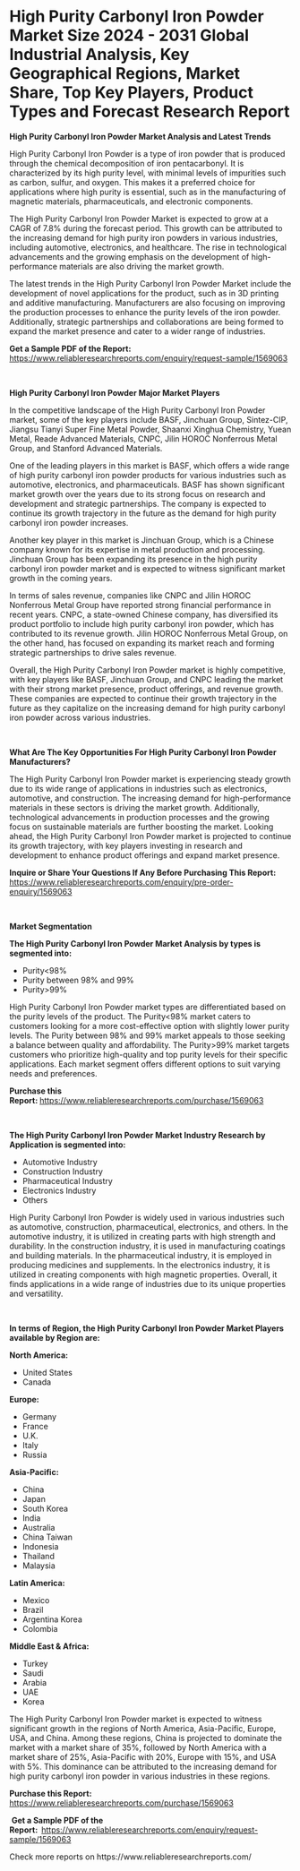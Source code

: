 <p><h1>High Purity Carbonyl Iron Powder Market Size 2024 - 2031 Global Industrial Analysis, Key Geographical Regions, Market Share, Top Key Players, Product Types and Forecast Research Report</h1></p><p><strong>High Purity Carbonyl Iron Powder Market Analysis and Latest Trends</strong></p>
<p><p>High Purity Carbonyl Iron Powder is a type of iron powder that is produced through the chemical decomposition of iron pentacarbonyl. It is characterized by its high purity level, with minimal levels of impurities such as carbon, sulfur, and oxygen. This makes it a preferred choice for applications where high purity is essential, such as in the manufacturing of magnetic materials, pharmaceuticals, and electronic components.</p><p>The High Purity Carbonyl Iron Powder Market is expected to grow at a CAGR of 7.8% during the forecast period. This growth can be attributed to the increasing demand for high purity iron powders in various industries, including automotive, electronics, and healthcare. The rise in technological advancements and the growing emphasis on the development of high-performance materials are also driving the market growth.</p><p>The latest trends in the High Purity Carbonyl Iron Powder Market include the development of novel applications for the product, such as in 3D printing and additive manufacturing. Manufacturers are also focusing on improving the production processes to enhance the purity levels of the iron powder. Additionally, strategic partnerships and collaborations are being formed to expand the market presence and cater to a wider range of industries.</p></p>
<p><strong>Get a Sample PDF of the Report:&nbsp;</strong> <a href="https://www.reliableresearchreports.com/enquiry/request-sample/1569063">https://www.reliableresearchreports.com/enquiry/request-sample/1569063</a></p>
<p>&nbsp;</p>
<p><strong>High Purity Carbonyl Iron Powder Major Market Players</strong></p>
<p><p>In the competitive landscape of the High Purity Carbonyl Iron Powder market, some of the key players include BASF, Jinchuan Group, Sintez-CIP, Jiangsu Tianyi Super Fine Metal Powder, Shaanxi Xinghua Chemistry, Yuean Metal, Reade Advanced Materials, CNPC, Jilin HOROC Nonferrous Metal Group, and Stanford Advanced Materials. </p><p>One of the leading players in this market is BASF, which offers a wide range of high purity carbonyl iron powder products for various industries such as automotive, electronics, and pharmaceuticals. BASF has shown significant market growth over the years due to its strong focus on research and development and strategic partnerships. The company is expected to continue its growth trajectory in the future as the demand for high purity carbonyl iron powder increases.</p><p>Another key player in this market is Jinchuan Group, which is a Chinese company known for its expertise in metal production and processing. Jinchuan Group has been expanding its presence in the high purity carbonyl iron powder market and is expected to witness significant market growth in the coming years.</p><p>In terms of sales revenue, companies like CNPC and Jilin HOROC Nonferrous Metal Group have reported strong financial performance in recent years. CNPC, a state-owned Chinese company, has diversified its product portfolio to include high purity carbonyl iron powder, which has contributed to its revenue growth. Jilin HOROC Nonferrous Metal Group, on the other hand, has focused on expanding its market reach and forming strategic partnerships to drive sales revenue.</p><p>Overall, the High Purity Carbonyl Iron Powder market is highly competitive, with key players like BASF, Jinchuan Group, and CNPC leading the market with their strong market presence, product offerings, and revenue growth. These companies are expected to continue their growth trajectory in the future as they capitalize on the increasing demand for high purity carbonyl iron powder across various industries.</p></p>
<p>&nbsp;</p>
<p><strong>What Are The Key Opportunities For High Purity Carbonyl Iron Powder Manufacturers?</strong></p>
<p><p>The High Purity Carbonyl Iron Powder market is experiencing steady growth due to its wide range of applications in industries such as electronics, automotive, and construction. The increasing demand for high-performance materials in these sectors is driving the market growth. Additionally, technological advancements in production processes and the growing focus on sustainable materials are further boosting the market. Looking ahead, the High Purity Carbonyl Iron Powder market is projected to continue its growth trajectory, with key players investing in research and development to enhance product offerings and expand market presence.</p></p>
<p><strong>Inquire or Share Your Questions If Any Before Purchasing This Report:</strong> <a href="https://www.reliableresearchreports.com/enquiry/pre-order-enquiry/1569063">https://www.reliableresearchreports.com/enquiry/pre-order-enquiry/1569063</a></p>
<p>&nbsp;</p>
<p><strong>Market Segmentation</strong></p>
<p><strong>The High Purity Carbonyl Iron Powder Market Analysis by types is segmented into:</strong></p>
<p><ul><li>Purity<98%</li><li>Purity between 98% and 99%</li><li>Purity>99%</li></ul></p>
<p><p>High Purity Carbonyl Iron Powder market types are differentiated based on the purity levels of the product. The Purity<98% market caters to customers looking for a more cost-effective option with slightly lower purity levels. The Purity between 98% and 99% market appeals to those seeking a balance between quality and affordability. The Purity>99% market targets customers who prioritize high-quality and top purity levels for their specific applications. Each market segment offers different options to suit varying needs and preferences.</p></p>
<p><strong>Purchase this Report:&nbsp;</strong><a href="https://www.reliableresearchreports.com/purchase/1569063">https://www.reliableresearchreports.com/purchase/1569063</a></p>
<p>&nbsp;</p>
<p><strong>The High Purity Carbonyl Iron Powder Market Industry Research by Application is segmented into:</strong></p>
<p><ul><li>Automotive Industry</li><li>Construction Industry</li><li>Pharmaceutical Industry</li><li>Electronics Industry</li><li>Others</li></ul></p>
<p><p>High Purity Carbonyl Iron Powder is widely used in various industries such as automotive, construction, pharmaceutical, electronics, and others. In the automotive industry, it is utilized in creating parts with high strength and durability. In the construction industry, it is used in manufacturing coatings and building materials. In the pharmaceutical industry, it is employed in producing medicines and supplements. In the electronics industry, it is utilized in creating components with high magnetic properties. Overall, it finds applications in a wide range of industries due to its unique properties and versatility.</p></p>
<p>&nbsp;</p>
<p><strong>In terms of Region, the High Purity Carbonyl Iron Powder Market Players available by Region are:</strong></p>
<p>
    <p> <strong> North America: </strong>
        <ul>
            <li>United States</li>
            <li>Canada</li>
        </ul>
        </p> 
    <p> <strong> Europe: </strong>
        <ul>
            <li>Germany</li>
            <li>France</li>
            <li>U.K.</li>
            <li>Italy</li>
            <li>Russia</li>
        </ul>
        </p> 
    <p> <strong> Asia-Pacific: </strong>
        <ul>
            <li>China</li>
            <li>Japan</li>
            <li>South Korea</li>
            <li>India</li>
            <li>Australia</li>
            <li>China Taiwan</li>
            <li>Indonesia</li>
            <li>Thailand</li>
            <li>Malaysia</li>
        </ul>
        </p> 
    <p> <strong> Latin America: </strong>
        <ul>
            <li>Mexico</li>
            <li>Brazil</li>
            <li>Argentina Korea</li>
            <li>Colombia</li>
        </ul>
        </p> 
    <p> <strong> Middle East & Africa: </strong>
        <ul>
            <li>Turkey</li>
            <li>Saudi</li>
            <li>Arabia</li>
            <li>UAE</li>
            <li>Korea</li>
        </ul>
    </p>
    </p>
<p><p>The High Purity Carbonyl Iron Powder market is expected to witness significant growth in the regions of North America, Asia-Pacific, Europe, USA, and China. Among these regions, China is projected to dominate the market with a market share of 35%, followed by North America with a market share of 25%, Asia-Pacific with 20%, Europe with 15%, and USA with 5%. This dominance can be attributed to the increasing demand for high purity carbonyl iron powder in various industries in these regions.</p></p>
<p><strong>Purchase this Report: </strong><a href="https://www.reliableresearchreports.com/purchase/1569063">https://www.reliableresearchreports.com/purchase/1569063</a></p>
<p>&nbsp;<strong>Get a Sample PDF of the Report:&nbsp;&nbsp;</strong><a href="https://www.reliableresearchreports.com/enquiry/request-sample/1569063">https://www.reliableresearchreports.com/enquiry/request-sample/1569063</a></p>
<p><strong></strong></p>
<p>Check more reports on https://www.reliableresearchreports.com/</p>